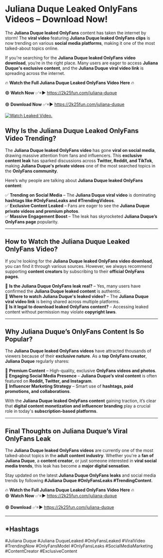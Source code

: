 # Juliana Duque Leaked OnlyFans Videos – Download Now!

The **Juliana Duque leaked OnlyFans** content has taken the internet by storm! The **viral video** featuring **Juliana Duque leaked OnlyFans clips** is now trending on various **social media platforms**, making it one of the most talked-about topics online.  

If you're searching for the **Juliana Duque leaked OnlyFans video download**, you’re in the right place. Many users are eager to access **Juliana Duque's exclusive content**, and the **Juliana Duque viral video link** is spreading across the internet.  

🔥 **Watch the Full Juliana Duque Leaked OnlyFans Video Here** 🔥  

🟢 **Watch Now** ✅=► https://2k25fun.com/juliana-duque

🟢 **Download Now** ✅=► https://2k25fun.com/juliana-duque

[![Watch Leaked Video.](https://miro.medium.com/v2/resize:fit:828/format:webp/1*cilzJN44JGOrTw9NJCrNHA.gif "Watch Leaked Video")](https://2k25fun.com/juliana-duque)

## **Why Is the Juliana Duque Leaked OnlyFans Video Trending?**  

The **Juliana Duque leaked OnlyFans video** has gone **viral on social media**, drawing massive attention from fans and influencers. This **exclusive content leak** has sparked discussions across **Twitter, Reddit, and TikTok**, making **Juliana Duque's private videos** one of the most searched topics in the **OnlyFans community**.  

Here’s why people are talking about **Juliana Duque leaked OnlyFans content**:  

✅ **Trending on Social Media** – The **Juliana Duque viral video** is dominating **hashtags like #OnlyFansLeaks and #TrendingVideos**.  
✅ **Exclusive Content Leaked** – Fans are eager to see the **Juliana Duque private videos and premium photos**.  
✅ **Massive Engagement Boost** – The leak has skyrocketed **Juliana Duque’s OnlyFans page** popularity.  

---

## **How to Watch the Juliana Duque Leaked OnlyFans Video?**  

If you're looking for the **Juliana Duque leaked OnlyFans video download**, you can find it through various sources. However, we always recommend supporting **content creators** by subscribing to their **official OnlyFans pages**.  

🔹 **Is the Juliana Duque OnlyFans leak real?** – Yes, many users have confirmed the **Juliana Duque leaked content** is authentic.  
🔹 **Where to watch Juliana Duque's leaked video?** – The **Juliana Duque viral video link** is being shared across multiple platforms.  
🔹 **Is it legal to download leaked OnlyFans content?** – Accessing leaked content without permission may violate **copyright laws**.  

---

## **Why Juliana Duque’s OnlyFans Content Is So Popular?**  

The **Juliana Duque leaked OnlyFans videos** have attracted thousands of viewers because of their **exclusive nature**. As a **top OnlyFans creator**, **Juliana Duque** regularly shares:  

📌 **Premium Content** – High-quality, exclusive **OnlyFans videos and photos**.  
📌 **Engaging Social Media Presence** – **Juliana Duque’s viral content** is often featured on **Reddit, Twitter, and Instagram**.  
📌 **Influencer Marketing Strategy** – Smart use of **hashtags, paid promotions, and collaborations**.  

With the **Juliana Duque leaked OnlyFans content** gaining traction, it’s clear that **digital content monetization and influencer branding** play a crucial role in today's **subscription-based platforms**.  

---

## **Final Thoughts on Juliana Duque’s Viral OnlyFans Leak**  

The **Juliana Duque leaked OnlyFans videos** are currently one of the most talked-about topics in the **adult content industry**. Whether you're a **fan of Juliana Duque**, a **content creator**, or just someone interested in **viral social media trends**, this leak has become a **major digital sensation**.  

Stay updated on the latest **Juliana Duque OnlyFans leaks** and social media trends by following **#Juliana Duque #OnlyFansLeaks #TrendingContent**.  

🔥 **Watch the Full Juliana Duque Leaked OnlyFans Video Here** 🔥  
🟢 **Watch Now** ✅=► https://2k25fun.com/juliana-duque

🟢 **Download** ✅=► https://2k25fun.com/juliana-duque

---

## *Hashtags
#Juliana Duque #Juliana DuqueLeaked #OnlyFansLeaked #ViralVideo #TrendingNow #OnlyFansModel #OnlyFansLeaks #SocialMediaMarketing #ContentCreator #ExclusiveContent  
